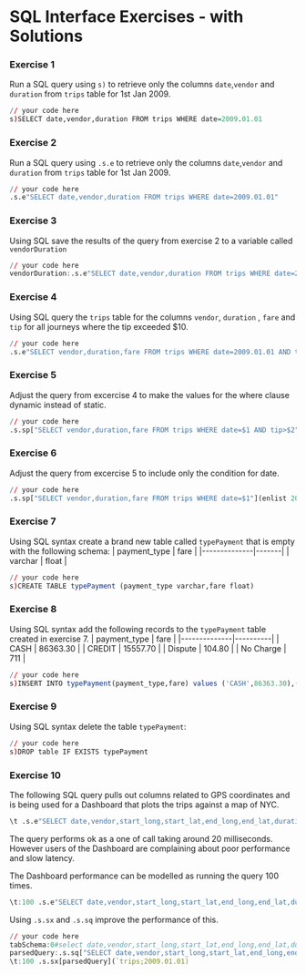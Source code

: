 # SQL Interface Exercises - with Solutions

### Exercise 1
Run a SQL query using `s)` to retrieve only the columns `date`,`vendor` and `duration` from `trips` table for 1st Jan 2009.
```q
// your code here
s)SELECT date,vendor,duration FROM trips WHERE date=2009.01.01
```

### Exercise 2
Run a SQL query using `.s.e` to retrieve only the columns `date`,`vendor` and `duration` from `trips` table for 1st Jan 2009.
```q
// your code here
.s.e"SELECT date,vendor,duration FROM trips WHERE date=2009.01.01"
```

### Exercise 3
Using SQL save the results of the query from exercise 2 to a variable called `vendorDuration`
```q
// your code here
vendorDuration:.s.e"SELECT date,vendor,duration FROM trips WHERE date=2009.01.01"
```

### Exercise 4
Using SQL query the `trips` table for the columns `vendor`, `duration` , `fare` and `tip` for all journeys where the tip exceeded $10.
```q
// your code here
.s.e"SELECT vendor,duration,fare FROM trips WHERE date=2009.01.01 AND tip>10"
```

### Exercise 5
Adjust the query from excercise 4 to make the values for the where clause dynamic instead of static.
```q
// your code here
.s.sp["SELECT vendor,duration,fare FROM trips WHERE date=$1 AND tip>$2"](2009.01.01;10)
```

### Exercise 6
Adjust the query from excercise 5 to include only the condition for date.
```q
// your code here
.s.sp["SELECT vendor,duration,fare FROM trips WHERE date=$1"](enlist 2009.01.01)
```

### Exercise 7
Using SQL syntax create a brand new table called `typePayment` that is empty with the following schema:
| payment_type | fare  |
|--------------|-------|
| varchar      | float |
```q
// your code here
s)CREATE TABLE typePayment (payment_type varchar,fare float)
```

### Exercise 8
Using SQL syntax add the following records to the `typePayment` table created in exercise 7.
| payment_type | fare     |
|--------------|----------|
| CASH         | 86363.30 |
| CREDIT       | 15557.70 |
| Dispute      | 104.80   |
| No Charge    | 711      |

```q
// your code here
s)INSERT INTO typePayment(payment_type,fare) values ('CASH',86363.30),('CREDIT',15557.70),('Dispute',104.80),('No Charge',711)
```
### Exercise 9
Using SQL syntax delete the table `typePayment`:
```q
// your code here
s)DROP table IF EXISTS typePayment
```

### Exercise 10
The following SQL query pulls out columns related to GPS coordinates and is being used for a Dashboard that plots the trips against a map of NYC.
```q
\t .s.e"SELECT date,vendor,start_long,start_lat,end_long,end_lat,duration FROM trips WHERE date=2009.01.01"
```
The query performs ok as a one of call taking around 20 milliseconds. However users of the Dashboard are complaining about poor performance and slow latency.

The Dashboard performance can be modelled as running the query 100 times.
```q
\t:100 .s.e"SELECT date,vendor,start_long,start_lat,end_long,end_lat,duration FROM trips WHERE date=2009.01.01"
```
Using `.s.sx` and `.s.sq` improve the performance of this.
```q
// your code here
tabSchema:0#select date,vendor,start_long,start_lat,end_long,end_lat,duration from trips
parsedQuery:.s.sq["SELECT date,vendor,start_long,start_lat,end_long,end_lat,duration FROM $1 WHERE date =$2";(tabSchema;0Nd)];
\t:100 .s.sx[parsedQuery](`trips;2009.01.01)
```
